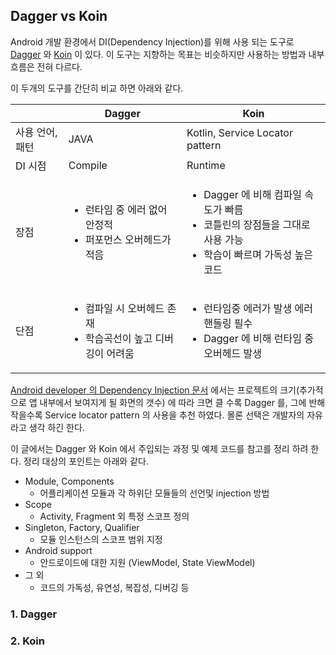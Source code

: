 ## Dagger vs Koin 

Android 개발 환경에서 DI(Dependency Injection)를 위해 사용 되는 도구로 [Dagger](https://dagger.dev/dev-guide/android.html) 와 [Koin](https://insert-koin.io/) 이 있다. 이 도구는 지향하는 목표는 비슷하지만 사용하는 방법과 내부 흐름은 전혀 다르다. 

이 두개의 도구를 간단히 비교 하면 아래와 같다. 

||Dagger|Koin|
|---|---|---|
|사용 언어, 패턴|JAVA|Kotlin, Service Locator pattern|
|DI 시점|Compile|Runtime|
|장점|<ul> <li>런타임 중 에러 없어 안정적</li> <li>퍼포먼스 오버헤드가 적음</li> </ul>|<ul> <li>Dagger 에 비해 컴파일 속도가 빠름</li> <li>코틀린의 장점들을 그대로 사용 가능</li> <li>학습이 빠르며 가독성 높은 코드</li> </ul>|
|단점|<ul> <li>컴파일 시 오버헤드 존재</li> <li>학습곡선이 높고 디버깅이 어려움</li> </ul>|<ul> <li>런타임중 에러가 발생 에러 핸들링 필수</li> <li>Dagger 에 비해 런타임 중 오버헤드 발생</li> </ul>|

[Android developer 의 Dependency Injection 문서](https://developer.android.com/training/dependency-injection#choosing-right-di-tool) 에서는 프로젝트의 크기(추가적으로 앱 내부에서 보여지게 될 화면의 갯수) 에 따라 크면 클 수록 Dagger 를, 그에 반해 작을수록 Service locator pattern 의 사용을 추천 하였다. 몰론 선택은 개발자의 자유 라고 생각 하긴 한다. 

이 글에서는 Dagger 와 Koin 에서 주입되는 과정 및 예제 코드를 참고를 정리 하려 한다. 정리 대상의 포인트는 아래와 같다. 

- Module, Components
  - 어플리케이션 모듈과 각 하위단 모듈들의 선언및 injection 방법
- Scope
  - Activity, Fragment 외 특정 스코프 정의 
- Singleton, Factory, Qualifier
  - 모듈 인스턴스의 스코프 범위 지정 
- Android support
  - 안드로이드에 대한 지원 (ViewModel, State ViewModel)
- 그 외
  - 코드의 가독성, 유연성, 복잡성, 디버깅 등 

### 1. Dagger 

### 2. Koin


